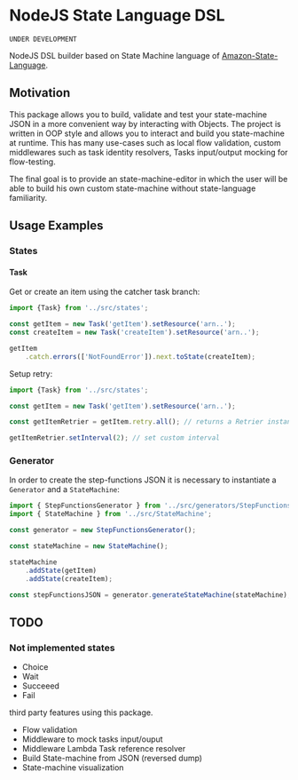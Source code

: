 # NodeJS State Language DSL

``UNDER DEVELOPMENT``

NodeJS DSL builder based on State Machine language of [Amazon-State-Language](https://states-language.net/spec.html).

## Motivation

This package allows you to build, validate and test your state-machine JSON in a more convenient way by interacting with Objects. The project is written in OOP style and allows you to interact and build you state-machine at runtime. This has many use-cases such as local flow validation, custom middlewares such as task identity resolvers, Tasks input/output mocking for flow-testing.

The final goal is to provide an state-machine-editor in which the user will be able to build his own custom state-machine without state-language familiarity.

## Usage Examples

### States

#### Task

Get or create an item using the catcher task branch:

```typescript
import {Task} from '../src/states';

const getItem = new Task('getItem').setResource('arn..');
const createItem = new Task('createItem').setResource('arn..');

getItem
    .catch.errors(['NotFoundError']).next.toState(createItem);
```

Setup retry:

```typescript
import {Task} from '../src/states';

const getItem = new Task('getItem').setResource('arn..');

const getItemRetrier = getItem.retry.all(); // returns a Retrier instance associated to getItem task

getItemRetrier.setInterval(2); // set custom interval

```

### Generator

In order to create the step-functions JSON it is necessary to instantiate a `Generator` and a `StateMachine`:

```typescript
import { StepFunctionsGenerator } from '../src/generators/StepFunctionsGenerator';
import { StateMachine } from '../src/StateMachine';

const generator = new StepFunctionsGenerator();

const stateMachine = new StateMachine();

stateMachine
    .addState(getItem)
    .addState(createItem);

const stepFunctionsJSON = generator.generateStateMachine(stateMachine);

```

## TODO

### Not implemented states

- Choice
- Wait
- Succeeed
- Fail


third party features using this package.

- Flow validation
- Middleware to mock tasks input/ouput
- Middleware Lambda Task reference resolver
- Build State-machine from JSON (reversed dump)
- State-machine visualization
